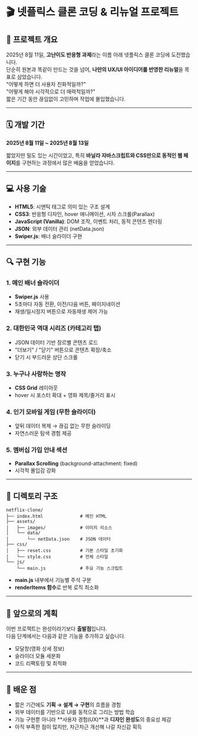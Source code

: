 # 🎬 넷플릭스 클론 코딩 & 리뉴얼 프로젝트

## 📌 프로젝트 개요
2025년 8월 11일, **고난이도 반응형 과제**라는 이름 아래 넷플릭스 클론 코딩에 도전했습니다.  
단순히 원본과 똑같이 만드는 것을 넘어, **나만의 UX/UI 아이디어를 반영한 리뉴얼**을 목표로 삼았습니다.  
"어떻게 하면 더 사용자 친화적일까?"  
"어떻게 해야 시각적으로 더 매력적일까?"  
짧은 기간 동안 끊임없이 고민하며 작업에 몰입했습니다.

---

## 🗓 개발 기간
**2025년 8월 11일 ~ 2025년 8월 13일**

짧았지만 밀도 있는 시간이었고, 특히 **바닐라 자바스크립트와 CSS만으로 동적인 웹 페이지**를 구현하는 과정에서 많은 배움을 얻었습니다.

---

## 💻 사용 기술
- **HTML5**: 시맨틱 태그로 의미 있는 구조 설계
- **CSS3**: 반응형 디자인, hover 애니메이션, 시차 스크롤(Parallax)
- **JavaScript (Vanilla)**: DOM 조작, 이벤트 처리, 동적 콘텐츠 렌더링
- **JSON**: 외부 데이터 관리 (netData.json)
- **Swiper.js**: 배너 슬라이더 구현

---

## 🔍 구현 기능

### 1. 메인 배너 슬라이더
- **Swiper.js** 사용
- 5초마다 자동 전환, 이전/다음 버튼, 페이지네이션
- 재생/일시정지 버튼으로 자동재생 제어 가능

### 2. 대한민국 역대 시리즈 (카테고리 탭)
- JSON 데이터 기반 장르별 콘텐츠 로드
- "더보기" / "닫기" 버튼으로 콘텐츠 확장/축소
- 닫기 시 부드러운 상단 스크롤

### 3. 누구나 사랑하는 명작
- **CSS Grid** 레이아웃
- hover 시 포스터 확대 + 영화 제목/줄거리 표시

### 4. 인기 모바일 게임 (무한 슬라이더)
- 앞뒤 데이터 복제 → 끊김 없는 무한 슬라이딩
- 자연스러운 탐색 경험 제공

### 5. 멤버십 가입 안내 섹션
- **Parallax Scrolling** (background-attachment: fixed)
- 시각적 몰입감 강화

---

## 📂 디렉토리 구조
```
netflix-clone/
├── index.html              # 메인 HTML
├── assets/
│   ├── images/             # 이미지 리소스
│   └── data/
│       └── netData.json    # JSON 데이터
├── css/
│   ├── reset.css           # 기본 스타일 초기화
│   └── style.css           # 전체 스타일
└── js/
    └── main.js             # 주요 기능 스크립트
```
- **main.js** 내부에서 기능별 주석 구분
- **renderItems 함수**로 반복 로직 최소화

---

## 📅 앞으로의 계획
이번 프로젝트는 완성이라기보다 **출발점**입니다.  
다음 단계에서는 다음과 같은 기능을 추가하고 싶습니다.
- 모달창(영화 상세 정보)
- 슬라이더 모듈 세분화
- 코드 리팩토링 및 최적화

---

## 🤔 배운 점
- 짧은 기간에도 **기획 → 설계 → 구현**의 흐름을 경험
- 외부 데이터를 기반으로 UI를 동적으로 그리는 방법 학습
- 기능 구현뿐 아니라 **사용자 경험(UX)**과 **디자인 완성도**의 중요성 체감
- 아직 부족한 점이 많지만, 차근차근 개선해 나갈 자신감 획득
